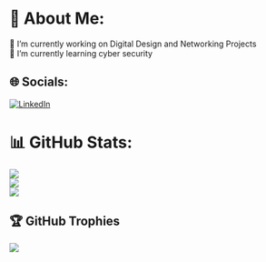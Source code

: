 # 💫 About Me:
🔭 I’m currently working on Digital Design and Networking Projects<br>🌱 I’m currently learning cyber security


## 🌐 Socials:
[![LinkedIn](https://img.shields.io/badge/LinkedIn-%230077B5.svg?logo=linkedin&logoColor=white)](https://www.linkedin.com/in/mohamed-atef-a06675278) 
# 📊 GitHub Stats:
![](https://github-readme-stats.vercel.app/api?username=mohamedatef2001&theme=dark&hide_border=false&include_all_commits=true&count_private=true)<br/>
![](https://github-readme-streak-stats.herokuapp.com/?user=mohamedatef2001&theme=dark&hide_border=false)<br/>
![](https://github-readme-stats.vercel.app/api/top-langs/?username=mohamedatef2001&theme=dark&hide_border=false&include_all_commits=true&count_private=true&layout=compact)

## 🏆 GitHub Trophies
![](https://github-profile-trophy.vercel.app/?username=mohamedatef2001&theme=radical&no-frame=false&no-bg=false&margin-w=4)

<!-- Proudly created with GPRM ( https://gprm.itsvg.in ) -->
